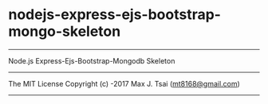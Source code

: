 
# nodejs-express-ejs-bootstrap-mongo-skeleton

******************************************************
Node.js Express-Ejs-Bootstrap-Mongodb Skeleton
******************************************************

  The MIT License
  Copyright (c) -2017 Max J. Tsai (mt8168@gmail.com)

****************************************************** 
